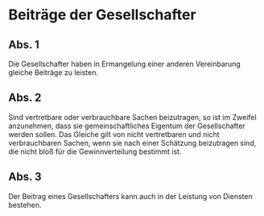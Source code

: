 # Beiträge der Gesellschafter



## Abs. 1

 Die Gesellschafter haben in Ermangelung einer anderen Vereinbarung gleiche Beiträge zu leisten.

## Abs. 2

 Sind vertretbare oder verbrauchbare Sachen beizutragen, so ist im Zweifel anzunehmen, dass sie gemeinschaftliches Eigentum der Gesellschafter werden sollen. Das Gleiche gilt von nicht vertretbaren und nicht verbrauchbaren Sachen, wenn sie nach einer Schätzung beizutragen sind, die nicht bloß für die Gewinnverteilung bestimmt ist.

## Abs. 3

 Der Beitrag eines Gesellschafters kann auch in der Leistung von Diensten bestehen. 

